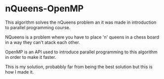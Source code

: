 # nQueens-OpenMP
This algorithm solves the nQueens problem an it was made in introduction to parallel programming course.

NQueens is a problem where you have to place 'n' queens in a chess board in a way they can't atack each other.

OpenMP is an API used to introduce parallel programming to this algorithm in order to make it faster. 

This is my solution, probabbly far from being the best solution but this is how I made it.
